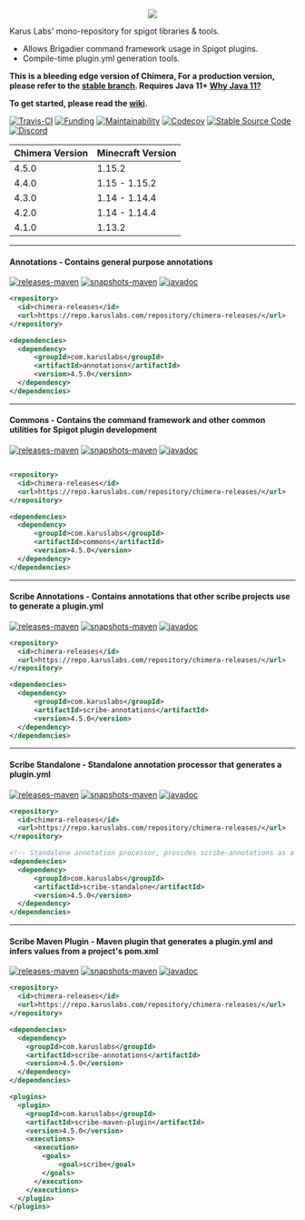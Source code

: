 <p align = "center">
  <img src = "https://i.imgur.com/TA6hOBq.png">
</p>

Karus Labs' mono-repository for spigot libraries & tools. 
* Allows Brigadier command framework usage in Spigot plugins. 
* Compile-time plugin.yml generation tools.

**This is a bleeding edge version of Chimera, For a production version, please refer to the [stable branch](https://github.com/Pante/Chimera/tree/stable). Requires Java 11+ [Why Java 11?](https://github.com/Pante/Chimera/wiki/faq#why-does-the-project-require-java-11-and-above)**

**To get started, please read the [wiki](https://github.com/Pante/Chimera/wiki).**

[![Travis-CI](https://img.shields.io/travis/pante/chimera/master?logo=travis)](https://travis-ci.com/Pante/Chimera)
[![Funding](https://img.shields.io/badge/%F0%9F%A4%8D%20-sponsorship-ff69b4?style=flat-square)](https://github.com/sponsors/Pante)
[![Maintainability](https://api.codeclimate.com/v1/badges/d03deef9f37d3d90636d/maintainability)](https://codeclimate.com/github/Pante/Karus-Commons/maintainability)
[![Codecov](https://codecov.io/gh/Pante/Chimera/branch/master/graph/badge.svg)](https://codecov.io/gh/Pante/Chimera)
[![Stable Source Code](https://img.shields.io/badge/stable-branch-blue.svg)](https://github.com/Pante/Chimera/tree/stable)
[![Discord](https://img.shields.io/discord/140273735772012544.svg?style=flat-square)](https://discord.gg/uE4C9NQ)

| Chimera Version | Minecraft Version |
|-----------------|-------------------|
| 4.5.0           | 1.15.2            |
| 4.4.0           | 1.15 - 1.15.2     |
| 4.3.0           | 1.14 - 1.14.4     |
| 4.2.0           | 1.14 - 1.14.4     |
| 4.1.0           | 1.13.2            |

***
#### Annotations - Contains general purpose annotations
[![releases-maven](https://img.shields.io/maven-metadata/v/https/repo.karuslabs.com/repository/chimera-releases/com/karuslabs/chimera/maven-metadata.xml.svg)](https://repo.karuslabs.com/service/rest/repository/browse/chimera-releases/com/karuslabs/annotations/)
[![snapshots-maven](https://img.shields.io/maven-metadata/v/https/repo.karuslabs.com/repository/chimera-snapshots/com/karuslabs/chimera/maven-metadata.xml.svg)](https://repo.karuslabs.com/service/rest/repository/browse/chimera-snapshots/com/karuslabs/annotations/)
[![javadoc](https://img.shields.io/badge/javadoc-4.5.0-brightgreen.svg)](https://repo.karuslabs.com/repository/chimera/4.5.0/annotations/apidocs/index.html)
```XML
<repository>
  <id>chimera-releases</id>
  <url>https://repo.karuslabs.com/repository/chimera-releases/</url>
</repository>

<dependencies>
  <dependency>
      <groupId>com.karuslabs</groupId>
      <artifactId>annotations</artifactId>
      <version>4.5.0</version>
  </dependency>
</dependencies>
```

***
#### Commons - Contains the command framework and other common utilities for Spigot plugin development
[![releases-maven](https://img.shields.io/maven-metadata/v/https/repo.karuslabs.com/repository/chimera-releases/com/karuslabs/chimera/maven-metadata.xml.svg)](https://repo.karuslabs.com/service/rest/repository/browse/chimera-releases/com/karuslabs/commons)
[![snapshots-maven](https://img.shields.io/maven-metadata/v/https/repo.karuslabs.com/repository/chimera-snapshots/com/karuslabs/chimera/maven-metadata.xml.svg)](https://repo.karuslabs.com/service/rest/repository/browse/chimera-snapshots/com/karuslabs/commons)
[![javadoc](https://img.shields.io/badge/javadoc-4.5.0-brightgreen.svg)](https://repo.karuslabs.com/repository/chimera/4.5.0/commons/apidocs/index.html)
```XML

<repository>
  <id>chimera-releases</id>
  <url>https://repo.karuslabs.com/repository/chimera-releases/</url>
</repository>

<dependencies>
  <dependency>
      <groupId>com.karuslabs</groupId>
      <artifactId>commons</artifactId>
      <version>4.5.0</version>
  </dependency>
</dependencies>
```

***
#### Scribe Annotations - Contains annotations that other scribe projects use to generate a plugin.yml
[![releases-maven](https://img.shields.io/maven-metadata/v/https/repo.karuslabs.com/repository/chimera-releases/com/karuslabs/scribe-annotations/maven-metadata.xml.svg)](https://repo.karuslabs.com/service/rest/repository/browse/chimera-releases/com/karuslabs/scribe-annotations)
[![snapshots-maven](https://img.shields.io/maven-metadata/v/https/repo.karuslabs.com/repository/chimera-snapshots/com/karuslabs/scribe-annotations/maven-metadata.xml.svg)](https://repo.karuslabs.com/service/rest/repository/browse/chimera-snapshots/com/karuslabs/scribe-annotations)
[![javadoc](https://img.shields.io/badge/javadoc-4.5.0-brightgreen.svg)](https://repo.karuslabs.com/repository/chimera/4.5.0/scribe/scribe-annotations/apidocs/index.html)

```XML
<repository>
  <id>chimera-releases</id>
  <url>https://repo.karuslabs.com/repository/chimera-releases/</url>
</repository>

<dependencies>
  <dependency>
      <groupId>com.karuslabs</groupId>
      <artifactId>scribe-annotations</artifactId>
      <version>4.5.0</version>
  </dependency>
</dependencies>
```

***
#### Scribe Standalone - Standalone annotation processor that generates a plugin.yml
[![releases-maven](https://img.shields.io/maven-metadata/v/https/repo.karuslabs.com/repository/chimera-releases/com/karuslabs/scribe-standalone/maven-metadata.xml.svg)](https://repo.karuslabs.com/service/rest/repository/browse/chimera-releases/com/karuslabs/scribe-standalone)
[![snapshots-maven](https://img.shields.io/maven-metadata/v/https/repo.karuslabs.com/repository/chimera-snapshots/com/karuslabs/scribe-standalone/maven-metadata.xml.svg)](https://repo.karuslabs.com/service/rest/repository/browse/chimera-snapshots/com/karuslabs/scribe-standalone)
[![javadoc](https://img.shields.io/badge/javadoc-4.5.0-brightgreen.svg)](https://repo.karuslabs.com/repository/chimera/4.5.0/scribe/scribe-standalone/apidocs/index.html)
```XML
<repository>
  <id>chimera-releases</id>
  <url>https://repo.karuslabs.com/repository/chimera-releases/</url>
</repository>

<!-- Standalone annotation processor, provides scribe-annotations as a transitive dependency -->
<dependencies>
  <dependency>
      <groupId>com.karuslabs</groupId>
      <artifactId>scribe-standalone</artifactId>
      <version>4.5.0</version>
  </dependency>
</dependencies>
```

***
#### Scribe Maven Plugin - Maven plugin that generates a plugin.yml and infers values from a project's pom.xml
[![releases-maven](https://img.shields.io/maven-metadata/v/https/repo.karuslabs.com/repository/chimera-releases/com/karuslabs/scribe-maven-plugin/maven-metadata.xml.svg)](https://repo.karuslabs.com/service/rest/repository/browse/chimera-releases/com/karuslabs/scribe-maven-plugin)
[![snapshots-maven](https://img.shields.io/maven-metadata/v/https/repo.karuslabs.com/repository/chimera-snapshots/com/karuslabs/scribe-maven-plugin/maven-metadata.xml.svg)](https://repo.karuslabs.com/service/rest/repository/browse/chimera-snapshots/com/karuslabs/scribe-maven-plugin)
[![javadoc](https://img.shields.io/badge/javadoc-4.5.0-brightgreen.svg)](https://repo.karuslabs.com/repository/chimera/4.5.0/scribe/scribe-maven-plugin/apidocs/index.html)
```XML
<repository>
  <id>chimera-releases</id>
  <url>https://repo.karuslabs.com/repository/chimera-releases/</url>
</repository>

<dependencies>
  <dependency>
    <groupId>com.karuslabs</groupId>
    <artifactId>scribe-annotations</artifactId>
    <version>4.5.0</version>
  </dependency>
</dependencies>

<plugins>
  <plugin>
    <groupId>com.karuslabs</groupId>
    <artifactId>scribe-maven-plugin</artifactId>
    <version>4.5.0</version>
    <executions>
      <execution>
        <goals>
            <goal>scribe</goal>
        </goals>
      </execution>
    </executions>
  </plugin>
</plugins>
```
